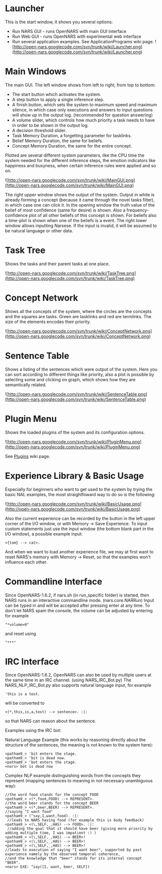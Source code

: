 # Launcher #

This is the start window, it shows you several options:
  * Run NARS GUI - runs OpenNARS with main GUI interface
  * Run Web GUI - runs OpenNARS with experimental web interface
  * Run several application examples. See ApplicationPrograms wiki page.
![http://open-nars.googlecode.com/svn/trunk/wiki/Launcher.png](http://open-nars.googlecode.com/svn/trunk/wiki/Launcher.png)

# Main Windows #

The main GUI.
The left window shows from left to right, from top to bottom:
  * The start button which activates the system.
  * A step button to apply a single inference step.
  * A finish button, which sets the system to maximum speed and maximum silence, in which case only executions and answers to input questions will show up in the output log. (recommended for question answering)
  * A volume slider, which controls how much priority a task needs to have in order to be shown in the output log.
  * A decision threshold slider.
  * Task Memory Duration, a forgetting parameter for tasklinks.
  * Belief Memory Duration, the same for beliefs.
  * Concept Memory Duration, the same for the entire concept.

Plotted are several different system parameters, like the CPU time the system needed for the different inference steps, the emotion indicators like happiness and busyness, when certain inference rules were applied and so on.

![http://open-nars.googlecode.com/svn/trunk/wiki/MainGUI.png](http://open-nars.googlecode.com/svn/trunk/wiki/MainGUI.png)

The right upper window shows the output of the system.
Output in white is already forming a concept (because it came through the novel tasks filter), in which case one can click it. In the opening window the truth value of the belief of most confidence (same for desire) is shown. Also a frequency-confidence plot of all other beliefs of this concept is shown. For beliefs also a time-plot is shown when one of the beliefs is a event.
The right lower window allows inputting Narsese.
If the input is invalid, it will be assumed to be natural language or other data.

# Task Tree #
Shows the tasks and their parent tasks at one place.

![http://open-nars.googlecode.com/svn/trunk/wiki/TaskTree.png](http://open-nars.googlecode.com/svn/trunk/wiki/TaskTree.png)

# Concept Network #
Shows all the concepts of the system, where the circles are the concepts and the squares are tasks. Green are tasklinks and red are termlinks. The size of the elements encodes their priority.

![http://open-nars.googlecode.com/svn/trunk/wiki/ConceptNetwork.png](http://open-nars.googlecode.com/svn/trunk/wiki/ConceptNetwork.png)

# Sentence Table #
Shows a listing of the sentences which were output of the system.
Here you can sort according to different things like priority,
also a plot is possible by selecting some and clicking on graph,
which shows how they are semantically related.

![http://open-nars.googlecode.com/svn/trunk/wiki/SentenceTable.png](http://open-nars.googlecode.com/svn/trunk/wiki/SentenceTable.png)

# Plugin Menu #
Shows the loaded plugins of the system and its configuration options.

![http://open-nars.googlecode.com/svn/trunk/wiki/PluginMenu.png](http://open-nars.googlecode.com/svn/trunk/wiki/PluginMenu.png)

See [Plugins](Plugins.md) wiki page.

# Experience Library & Basic Usage #

Especially for beginners who want to get used to the system by trying the basic NAL examples, the most straightfoward way to do so is the following:

![http://open-nars.googlecode.com/svn/trunk/wiki/BasicUsage.png](http://open-nars.googlecode.com/svn/trunk/wiki/BasicUsage.png)

Also the current experience can be recorded by the button in the left upper corner of the I/O window, or with Memory -> Save Experience.
To input custom statements just use the input window (the bottom blank part in the I/O window), a possible example input:
```
<{tom} --> cat>.
```
And when we want to load another experience file, we may at first want to reset NARS's memory with Memory -> Reset, so that the examples won't influence each other.

# Commandline Interface #

Since OpenNARS-1.6.2, if nars.sh (in run\_specific folder) is started,
then NARS runs in an interactive commandline mode. (nars.core.NARRun)
Input can be typed in and will be accepted after pressing enter at any time. To don't let NARS spam the console, the volume can be adjusted by entering for example
```
"*volume=0" 
```
and reset using
```
"***"
```

# IRC Interface #

Since OpenNARS-1.6.2, OpenNARS can also be used by multiple users at the same time in an IRC channel. (using NARS\_IRC\_Bot.py)
The NARS\_NLP\_IRC\_Bot.py also supports natural language input,
for example
```
'this is a test.
```
will be converted to
```
<(*,this,is,a,test) --> sentence>. :|:
```
so that NARS can reason about the sentence.

Examples using the IRC bot:

Natural Language Example (this works by reasoning directly about the structure of the sentences, the meaning is not known to the system here):
```
<patham9_> 'bit enters the stage. 
<patham9_> 'bit is dead now. 
<patham9_> 'bot enters the stage. 
<nars> bot is dead now 
```

Complex NLP example distinguishing words from the concepts they represent (mapping sentences to meaning in not necessary unambiguous way):
```
//the word food stands for the concept FOOD
<patham9_> <(*,food,FOOD) --> REPRESENT>.
//the word beer stands for the concept BEER
<patham9_> <(*,beer,BEER) --> REPRESENT>.
//saying "I want food"
<patham9_> (^say,I,want,food). :|:
 //leads to NARS having food (for example this is body feedback)
<patham9_> <(\,SELF,_,HAS) --> FOOD>. :|:
 //adding the goal that it should have beer (giving more priority by adding multiple time, I was impatient :) )
<patham9_> <(\,SELF,_,HAS) --> BEER>!
<patham9_> <(\,SELF,_,HAS) --> BEER>!
<patham9_> <(\,SELF,_,HAS) --> BEER>!
//leads to execution of saying "I want beer", supported by past experience namely by the observed temporal coherence, 
//and the knowledge that "beer" stands for its internal concept "BEER".
<nars> EXE: ^say([I, want, beer, SELF])
```